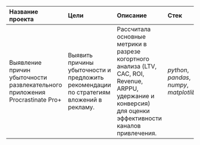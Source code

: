| Название проекта | Цели | Описание | Стек |
| :------------------- | :-------------------| :----------------------------------------- |:---------------------------|
| Выявление причин убыточности развлекательного приложения Procrastinate Pro+| Выявить причины убыточности и предложить рекомендации по стратегиям вложений в рекламу. | Рассчитала основные метрики в разрезе когортного анализа (LTV, CAC, ROI, Revenue, ARPPU, удержание и конверсия) для оценки эффективности каналов привлечения. | *python*, *pandas*, *numpy*, *matplotlib*|
